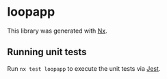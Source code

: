 # loopapp

This library was generated with [Nx](https://nx.dev).

## Running unit tests

Run `nx test loopapp` to execute the unit tests via [Jest](https://jestjs.io).
